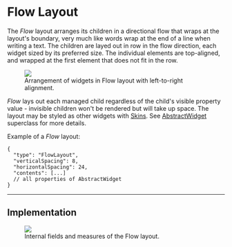 # Flow Layout

The _Flow_ layout arranges its children in a directional flow that wraps at the layout's boundary,
very much like words wrap at the end of a line when writing a text. The children are layed out in
row in the flow direction, each widget sized by its preferred size. The individual elements are
top-aligned, and wrapped at the first element that does not fit in the row.



<figure id="fig:layouts-flow-ltr">
  <img src="layouts/nui_layout_flow-ltr.svg" />
  <figcaption>
    Arrangement of widgets in Flow layout with left-to-right alignment.
  </figcaption>
</figure>

_Flow_ lays out each managed child regardless of the child's visible property value - invisible
children won't be rendered but will take up space. The layout may be styled as other widgets with
[Skins](). See [AbstractWidget]() superclass for more details.

Example of a _Flow_ layout:

```json5
{
  "type": "FlowLayout",
  "verticalSpacing": 8,
  "horizontalSpacing": 24,
  "contents": [...]
  // all properties of AbstractWidget
}
```

---

## Implementation

<figure id="fig:layouts-flow-internal">
  <img src="layouts/nui_layout_flow-internal.svg" />
  <figcaption>
    Internal fields and measures of the Flow layout.
  </figcaption>
</figure>
